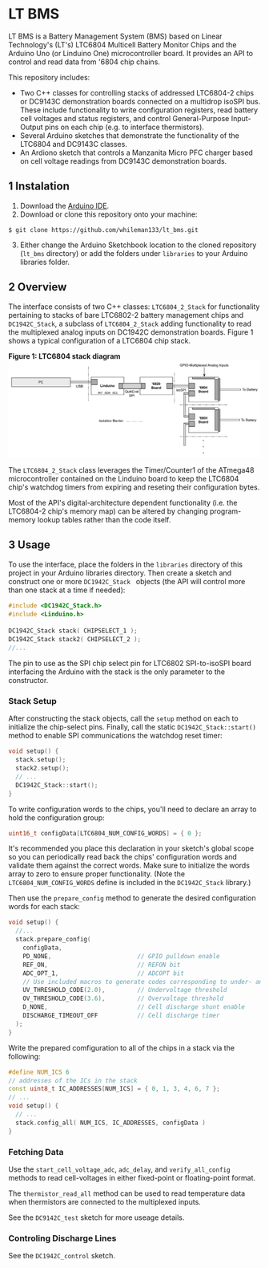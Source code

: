 # LT BMS

LT BMS is a Battery Management System (BMS) based on Linear Technology's (LT's) LTC6804 Multicell Battery Monitor Chips and the Arduino Uno (or Linduino One) microcontroller board. It provides an API to control and read data from '6804 chip chains.

This repository includes:

- Two C++ classes for controlling stacks of addressed LTC6804-2 chips or DC9143C demonstration boards connected on a multidrop isoSPI bus. These include functionality to write configuration registers, read battery cell voltages and status registers, and control General-Purpose Input-Output pins on each chip (e.g. to interface thermistors).
- Several Arduino sketches that demonstrate the functionality of the LTC6804 and DC9143C classes.
- An Ardiono sketch that controls a Manzanita Micro PFC charger based on cell voltage readings from DC9143C demonstration boards.

## 1 Instalation

1. Download the [Arduino IDE](https://www.arduino.cc/en/Main/Software).
2. Download or clone this repository onto your machine:

  ```
  $ git clone https://github.com/whileman133/lt_bms.git
  ```
  
3. Either change the Arduino Sketchbook location to the cloned repository (`lt_bms` directory) or add the folders under `libraries` to your Arduino libraries folder.

## 2 Overview

The interface consists of two C++ classes: `LTC6804_2_Stack` for functionality pertaining to stacks of bare LTC6802-2 battery management chips and `DC1942C_Stack`, a subclass of `LTC6804_2_Stack` adding functionality to read the multiplexed analog inputs on DC1942C demonstration boards. Figure 1 shows a typical configuration of a LTC6804 chip stack.

__Figure 1: LTC6804 stack diagram__
![Block diagram](block.png)

The `LTC6804_2_Stack` class leverages the Timer/Counter1 of the ATmega48 microcontroller contained on the Linduino board to keep the LTC6804 chip's watchdog timers from expiring and reseting their configuration bytes.

Most of the API's digital-architecture dependent functionality (i.e. the LTC6804-2 chip's memory map) can be altered by changing program-memory lookup tables rather than the code itself.

## 3 Usage

To use the interface, place the folders in the `libraries` directory of this project in your Arduino libraries directory. Then create a sketch and construct one or more `DC1942C_Stack ` objects (the API will control more than one stack at a time if needed):

```cpp
#include <DC1942C_Stack.h>
#include <Linduino.h>

DC1942C_Stack stack( CHIPSELECT_1 );
DC1942C_Stack stack2( CHIPSELECT_2 );
//...
```

The pin to use as the SPI chip select pin for LTC6802 SPI-to-isoSPI board interfacing the Arduino with the stack is the only parameter to the constructor.

### Stack Setup
After constructing the stack objects, call the `setup` method on each to initialize the chip-select pins. Finally, call the static `DC1942C_Stack::start()` method to enable SPI communications the watchdog reset timer:

```cpp
void setup() {
  stack.setup();
  stack2.setup();
  // ...
  DC1942C_Stack::start();
}
```

To write configuration words to the chips, you'll need to declare an array to hold the configuration group:

```cpp
uint16_t configData[LTC6804_NUM_CONFIG_WORDS] = { 0 };
```

It's recommended you place this declaration in your sketch's global scope so you can periodically read back the chips' configuration words and validate them against the correct words. Make sure to initialize the words array to zero to ensure proper functionality. (Note the `LTC6804_NUM_CONFIG_WORDS` define is included in the `DC1942C_Stack` library.)

Then use the `prepare_config` method to generate the desired configuration words for each stack:

```cpp
void setup() {
  //...
  stack.prepare_config(
    configData,
    PD_NONE,                        // GPIO pulldown enable
    REF_ON,                         // REFON bit
    ADC_OPT_1,                      // ADCOPT bit
    // Use included macros to generate codes corresponding to under- and over-voltage values
    UV_THRESHOLD_CODE(2.0),         // Undervoltage threshold
    OV_THRESHOLD_CODE(3.6),         // Overvoltage threshold
    D_NONE,                         // Cell discharge shunt enable
    DISCHARGE_TIMEOUT_OFF           // Cell discharge timer
  );
}
```

Write the prepared comfiguration to all of the chips in a stack via the following:

```cpp
#define NUM_ICS 6
// addresses of the ICs in the stack
const uint8_t IC_ADDRESSES[NUM_ICS] = { 0, 1, 3, 4, 6, 7 };
// ...
void setup() {
  // ...
  stack.config_all( NUM_ICS, IC_ADDRESSES, configData )
}
```

### Fetching Data

Use the `start_cell_voltage_adc`, `adc_delay`, and `verify_all_config` methods to read cell-voltages in either fixed-point or floating-point format.

The `thermistor_read_all` method can be used to read temperature data when thermistors are connected to the multiplexed inputs.

See the `DC9142C_test` sketch for more useage details.

### Controling Discharge Lines

See the `DC1942C_control` sketch.
